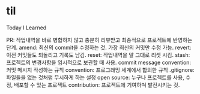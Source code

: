 # til
Today I Learned

PR: 작업내역을 바로 병합하지 않고 충분히 리뷰받고 최종적으로 프로젝트에 반영하는 단계.
amend: 최신의 commit을 수정하는 것. 가장 최신의 커밋만 수정 가능.
revert: 이전 커밋들도 되돌리고 기록도 남김.
reset: 작업내역을 말 그대로 리셋 시킴.
stash: 프로젝트의 변경사항을 임시적으로 보관할 때 사용.
commit message convention: 커밋 메시지 작성하는 규칙
convention: 프로그래밍 세계에서 합의한 규칙
.gitignore: 파일들을 없는 것처럼 무시하게 하는 설정
open source: 누구나 프로젝트를 사용, 수정, 배포할 수 있는 프로젝트
contribution: 프로젝트에 기여하며 발전시키는 것.
